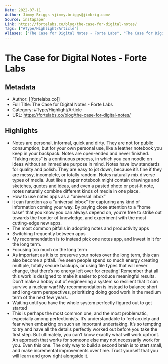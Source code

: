```yaml
---
Date: 2022-07-11
Author: Jimmy Briggs <jimmy.briggs@jimbrig.com>
Source: instapaper
Link: https://fortelabs.co/blog/the-case-for-digital-notes/
Tags: ["#Type/Highlight/Article"]
Aliases: ["The Case for Digital Notes - Forte Labs", "The Case for Digital Notes - Forte Labs"]
---
```

# The Case for Digital Notes - Forte Labs

## Metadata
- Author: [[fortelabs.co]]
- Full Title: The Case for Digital Notes - Forte Labs
- Category: #Type/Highlight/Article
- URL: https://fortelabs.co/blog/the-case-for-digital-notes/

## Highlights
- Notes are personal, informal, quick and dirty. They are not for public consumption, but for your own personal use, like a leather notebook you keep in your backpack.
  Notes are open-ended and never finished. “Taking notes” is a continuous process, in which you can noodle on ideas without an immediate purpose in mind.
  Notes have low standards for quality and polish. They are easy to jot down, because it’s fine if they are messy, incomplete, or totally random.
  Notes naturally mix diverse types of media. Just like a paper notebook might contain drawings and sketches, quotes and ideas, and even a pasted photo or post-it note, notes naturally combine different kinds of media in one place.
- How to use notes apps as a “universal inbox”
- it can function as a “universal inbox” for capturing any kind of information coming your way. By paying close attention to a “home base” that you know you can always depend on, you’re free to strike out towards the frontier of knowledge, and experiment with the most cutting-edge new apps.
- The most common pitfalls in adopting notes and productivity apps
- Switching frequently between apps
- My recommendation is to instead pick one notes app, and invest in it for the long term.
- Focusing too much on the long term
- As important as it is to preserve your notes over the long term, this can also become a pitfall. I’ve seen people spend so much energy creating multiple, totally secure backups, or using file types that will never change, that there’s no energy left over for creating! Remember that all this work is designed to make it easier to produce meaningful results. Don’t make a hobby out of engineering a system so resilient that it can survive a nuclear war!
  My recommendation is instead to balance short and long-term perspectives, prioritizing doing good work in the medium term of the next few years.
- Waiting until you have the whole system perfectly figured out to get started
- This is perhaps the most common one, and the most problematic, especially among perfectionists. It’s understandable to feel anxiety and fear when embarking on such an important undertaking. It’s so tempting to try and have all the details perfectly worked out before you take the first step.
  But ultimately, you can’t know exactly what will work upfront. An approach that works for someone else may not necessarily work for you. Even this one. The only way to build a second brain is to start small, and make incremental improvements over time. Trust yourself that you will learn and grow right alongside it.
